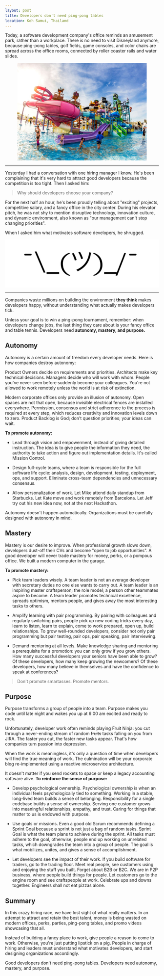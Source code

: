 ```yaml
---
layout: post
title: Developers don't need ping-pong tables
location: Koh Samui, Thailand
---
```


Today, a software development company's office reminds an amusement park, rather than a workplace. There is no need to visit Disneyland anymore, because ping-pong tables, golf fields, game consoles, and color chairs are spread across the office rooms, connected by roller coaster rails and water slides.

<figure>
<img src="/images/amuse.jpg" alt="productivity">
</figure>

---

Yesterday I had a conversation with one hiring manager I know. He's been complaining that it's very hard to attract good developers because the competition is too tight. Then I asked him:

> Why should developers choose your company?

For the next half an hour, he's been proudly telling about "exciting" projects, competitive salary, and a fancy office in the city center. During his elevator pitch, he was not shy to mention disruptive technology, innovation culture, and dynamic environment, also known as "our management can't stop changing priorities".

When I asked him what motivates software developers, he shrugged. 

![Shrug](/images/shrug.png)

---

Companies waste millions on building the environment **they think** makes developers happy, without understanding what actually makes developers tick.

Unless your goal is to win a ping-pong tournament, remember: when developers change jobs, the last thing they care about is your fancy office and table tennis. Developers need **autonomy, mastery, and purpose.**

## Autonomy

Autonomy is a certain amount of freedom every developer needs. Here is how companies destroy autonomy:

Product Owners decide on requirements and priorities. Architects make key technical decisions. Managers decide who will work with whom. People you've never seen before suddenly become your colleagues. You're not allowed to work remotely unless the world is at risk of extinction.

Modern corporate offices only provide an illusion of autonomy. Open spaces are not that open, because invisible electrical fences are installed everywhere. Permission, consensus and strict adherence to the process is required at every step, which reduces creativity and innovation levels down to zero. Product Backlog is God; don't question priorities; your ideas can wait.

**To promote autonomy:**

* Lead through vision and empowerment, instead of giving detailed instruction. The idea is to give people the information they need, the authority to take action and figure out implementation details. It's called Mission Control.

* Design full-cycle teams, where a team is responsible for the full software life cycle: analysis, design, development, testing, deployment, ops, and support. Eliminate cross-team dependencies and unnecessary consensus.

* Allow personalization of work. Let Mike attend daily standup from Starbucks. Let Kate move and work remotely from Barcelona. Let Jeff try out his new idea now, not at the next Hackathon.

Autonomy doesn't happen automatically. Organizations must be carefully designed with autonomy in mind. 

## Mastery

Mastery is our desire to improve. When professional growth slows down, developers dust-off their CVs and become "open to job opportunities". A good developer will never trade mastery for money, perks, or a pompous office. We built a modern computer in the garage.

**To promote mastery:**

* Pick team leaders wisely. A team leader is not an average developer with secretary duties no one else wants to carry out. A team leader is an inspiring master craftsperson; the role model; a person other teammates aspire to become. A team leader promotes technical excellence, spreads optimism, mentors people, and gives away the most interesting tasks to others.

* Amplify learning with pair programming. By pairing with colleagues and regularly switching pairs, people pick up new coding tricks every day, learn to listen, learn to explain, come to work prepared, open up, build relationships. To grow well-rounded developers, consider not only pair programming but pair testing, pair ops, pair speaking, pair interviewing.

* Demand mentoring at all levels. Make knowledge sharing and mentoring a prerequisite for a promotion: you can only grow if you grow others. How many successful developers your seniors have been able to grow? Of these developers, how many keep growing the newcomers? Of these developers, how many believe in themselves and have the confidence to speak at conferences?

> Don't promote smartasses. Promote mentors.

## Purpose

Purpose transforms a group of people into a team. Purpose makes you code until late night and wakes you up at 6:00 am excited and ready to rock. 

Unfortunately, developer work often reminds playing Fruit Ninja: you cut through a never-ending stream of random ~~fruits~~ tasks falling on you from JIRA. The faster you cut, the faster new tasks appear. That's how companies turn passion into depression.

When the work is meaningless, it's only a question of time when developers will find the true meaning of work. The culmination will be your corporate blog re-implemented using a reactive microservice architecture.

It doesn't matter if you send rockets to space or keep a legacy accounting software alive. **To reinforce the sense of purpose:**

* Develop psychological ownership. Psychological ownership is when an individual feels psychologically tied to something. Working in a stable, long-lived team builds a sense of belonging. Responsibility for a single codebase builds a sense of ownership. Serving one customer grows into meaningful relationships, empathy, and trust. Caring for things that matter to us is endowed with purpose.

* Use goals or missions. Even a good old Scrum recommends defining a Sprint Goal because a sprint is not just a bag of random tasks. Sprint Goal is what the team plans to achieve during the sprint. All tasks must adhere to the goal, otherwise, people end up working on unrelated tasks, which downgrades the team into a group of people. The goal is what mobilizes, unites, and gives a sense of accomplishment. 

* Let developers see the impact of their work. If you build software for traders, go to the trading floor. Meet real people, see customers using and enjoying the stuff you built. Forget about B2B or B2C. We are in P2P business, where people build things for people. Let customers go to the engine room and see craftspeople at work. Celebrate ups and downs together. Engineers shall not eat pizzas alone.


## Summary

In this crazy hiring race, we have lost sight of what really matters. In an attempt to attract and retain the best talent, money is being wasted on modern offices, perks, parties, ping-pong tables, and promo videos showcasing that all. 

Instead of building a fancy place to work, give people a reason to come to work. Otherwise, you're just putting lipstick on a pig. People in charge of hiring and leaders must understand what motivates developers, and start designing organizations accordingly. 

Good developers don't need ping-pong tables. Developers need autonomy, mastery, and purpose.
